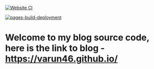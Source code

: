 
[![Website CI](https://github.com/VARUN46/varun46.github.io/actions/workflows/website-CI.yml/badge.svg)](https://github.com/VARUN46/varun46.github.io/actions/workflows/website-CI.yml)

[![pages-build-deployment](https://github.com/VARUN46/varun46.github.io/actions/workflows/pages/pages-build-deployment/badge.svg)](https://github.com/VARUN46/varun46.github.io/actions/workflows/pages/pages-build-deployment)

# Welcome to my blog source code, here is the link to blog - https://varun46.github.io/

